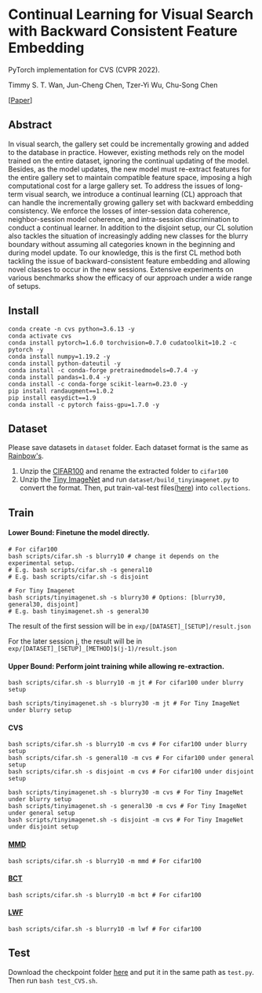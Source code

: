 # Continual Learning for Visual Search with Backward Consistent Feature Embedding

PyTorch implementation for CVS (CVPR 2022).

Timmy S. T. Wan, Jun-Cheng Chen, Tzer-Yi Wu, Chu-Song Chen

[[Paper](https://arxiv.org/abs/2205.13384)]

## Abstract

In visual search, the gallery set could be incrementally growing and added to the database in practice. However, existing methods rely on the model trained on the entire dataset, ignoring the continual updating of the model. Besides, as the model updates, the new model must re-extract features for the entire gallery set to maintain compatible feature space, imposing a high computational cost for a large gallery set. To address the issues of long-term visual search, we introduce a continual learning (CL) approach that can handle the incrementally growing gallery set with backward embedding consistency. We enforce the losses of inter-session data coherence, neighbor-session model coherence, and intra-session discrimination to conduct a continual learner. In addition to the disjoint setup, our CL solution also tackles the situation of increasingly adding new classes for the blurry boundary without assuming all categories known in the beginning and during model update. To our knowledge, this is the first CL method both tackling the issue of backward-consistent feature embedding and allowing novel classes to occur in the new sessions. Extensive experiments on various benchmarks show the efficacy of our approach under a wide range of setups.

## Install

~~~~
conda create -n cvs python=3.6.13 -y
conda activate cvs
conda install pytorch=1.6.0 torchvision=0.7.0 cudatoolkit=10.2 -c pytorch -y
conda install numpy=1.19.2 -y
conda install python-dateutil -y
conda install -c conda-forge pretrainedmodels=0.7.4 -y
conda install pandas=1.0.4 -y
conda install -c conda-forge scikit-learn=0.23.0 -y
pip install randaugment==1.0.2
pip install easydict==1.9
conda install -c pytorch faiss-gpu=1.7.0 -y
~~~~

## Dataset

Please save datasets in `dataset` folder. Each dataset format is the same as [Rainbow's](https://github.com/clovaai/rainbow-memory#datasets).

1. Unzip the [CIFAR100](https://github.com/hwany-j/cifar100_png) and rename the extracted folder to `cifar100`
2. Unzip the [Tiny ImageNet](http://cs231n.stanford.edu/tiny-imagenet-200.zip) and run `dataset/build_tinyimagenet.py` to convert the format. Then, put train-val-test files([here](https://drive.google.com/drive/folders/1CpbWbynZXZMOxV6gcedeJYKPp8aLn1xS?usp=sharing)) into `collections`.


## Train

#### Lower Bound: Finetune the model directly.

~~~~
# For cifar100
bash scripts/cifar.sh -s blurry10 # change it depends on the experimental setup.
# E.g. bash scripts/cifar.sh -s general10
# E.g. bash scripts/cifar.sh -s disjoint

# For Tiny Imagenet
bash scripts/tinyimagenet.sh -s blurry30 # Options: [blurry30, general30, disjoint]
# E.g. bash tinyimagenet.sh -s general30
~~~~

The result of the first session will be in `exp/[DATASET]_[SETUP]/result.json`

For the later session j, the result will be in `exp/[DATASET]_[SETUP]_[METHOD]$(j-1)/result.json`

#### Upper Bound: Perform joint training while allowing re-extraction.

~~~~
bash scripts/cifar.sh -s blurry10 -m jt # For cifar100 under blurry setup

bash scripts/tinyimagenet.sh -s blurry30 -m jt # For Tiny ImageNet under blurry setup
~~~~

#### CVS

~~~~
bash scripts/cifar.sh -s blurry10 -m cvs # For cifar100 under blurry setup
bash scripts/cifar.sh -s general10 -m cvs # For cifar100 under general setup
bash scripts/cifar.sh -s disjoint -m cvs # For cifar100 under disjoint setup

bash scripts/tinyimagenet.sh -s blurry30 -m cvs # For Tiny ImageNet under blurry setup
bash scripts/tinyimagenet.sh -s general30 -m cvs # For Tiny ImageNet under general setup
bash scripts/tinyimagenet.sh -s disjoint -m cvs # For Tiny ImageNet under disjoint setup
~~~~

#### [MMD](https://arxiv.org/abs/2010.08020)

~~~~
bash scripts/cifar.sh -s blurry10 -m mmd # For cifar100
~~~~

#### [BCT](https://arxiv.org/abs/2003.11942)

~~~~
bash scripts/cifar.sh -s blurry10 -m bct # For cifar100
~~~~

#### [LWF](https://arxiv.org/abs/1606.09282)

~~~~
bash scripts/cifar.sh -s blurry10 -m lwf # For cifar100
~~~~


## Test

Download the checkpoint folder [here](https://drive.google.com/drive/folders/1wroCN-cxKSQ2zei7IX0RgC8y-REZ2PT2?usp=sharing) and put it in the same path as `test.py`. Then run `bash test_CVS.sh`.
